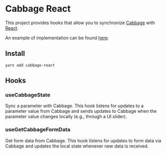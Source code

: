 # Cabbage React

This project provides hooks that allow you to synchronize [Cabbage](https://cabbageaudio.com) with [React](https://github.com/facebook/react).

An example of implementation can be found [here](https://github.com/hdale94/vscabbage-react-example).

## Install

    yarn add cabbage-react

## Hooks

### useCabbageState

Sync a parameter with Cabbage. This hook listens for updates to a parameter value from Cabbage and sends updates to Cabbage when the parameter value changes locally (e.g., through a UI slider).

### useGetCabbageFormData

Get form data from Cabbage. This hook listens for updates to form data via Cabbage and updates the local state whenever new data is received.
